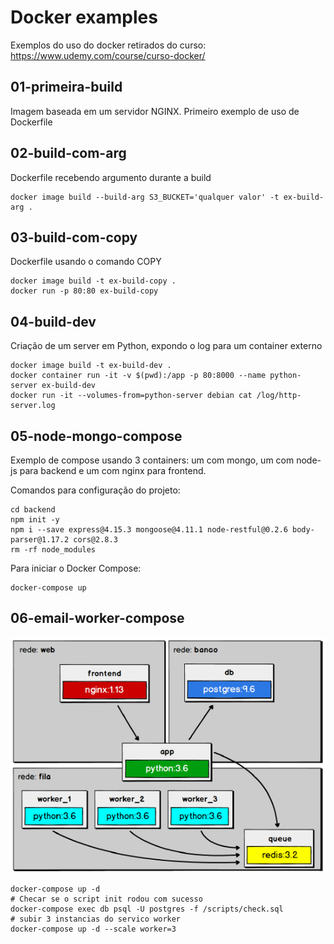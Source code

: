 # Docker examples

Exemplos do uso do docker retirados do curso: https://www.udemy.com/course/curso-docker/

## 01-primeira-build

Imagem baseada em um servidor NGINX. Primeiro exemplo de uso de Dockerfile

## 02-build-com-arg

Dockerfile recebendo argumento durante a build

```
docker image build --build-arg S3_BUCKET='qualquer valor' -t ex-build-arg .
```

## 03-build-com-copy

Dockerfile usando o comando COPY

```
docker image build -t ex-build-copy .
docker run -p 80:80 ex-build-copy
```

## 04-build-dev

Criação de um server em Python, expondo o log para um container externo

```
docker image build -t ex-build-dev .
docker container run -it -v $(pwd):/app -p 80:8000 --name python-server ex-build-dev
docker run -it --volumes-from=python-server debian cat /log/http-server.log
```

## 05-node-mongo-compose

Exemplo de compose usando 3 containers: um com mongo, um com node-js para backend e um com nginx para frontend.

Comandos para configuração do projeto:

```
cd backend
npm init -y
npm i --save express@4.15.3 mongoose@4.11.1 node-restful@0.2.6 body-parser@1.17.2 cors@2.8.3
rm -rf node_modules
```

Para iniciar o Docker Compose:

```
docker-compose up
```

## 06-email-worker-compose

![Diagrama](emailWorkers.png)

```
docker-compose up -d
# Checar se o script init rodou com sucesso 
docker-compose exec db psql -U postgres -f /scripts/check.sql
# subir 3 instancias do servico worker
docker-compose up -d --scale worker=3
```